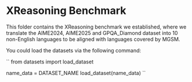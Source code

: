 # XReasoning Benchmark

This folder contains the XReasoning benchmark we established, where we translate the AIME2024, AIME2025 and GPQA\_Diamond dataset into 10 non-English languages to be aligned with languages covered by MGSM.

You could load the datasets via the following command:

``
from datasets import load_dataset

name_data = DATASET_NAME
load_dataset(name_data)
``
